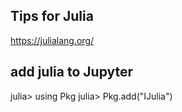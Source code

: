 Tips for Julia
-----------------------------

https://julialang.org/


add julia to Jupyter
--------------------

julia> using Pkg
julia> Pkg.add("IJulia")


